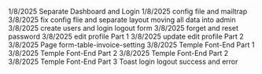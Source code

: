 1/8/2025 Separate Dashboard and Login 
1/8/2025 config file and mailtrap
3/8/2025 fix config flie and separate layout moving all data into admin
3/8/2025 create users and login logout form
3/8/2025 forget and reset password
3/8/2025 edit profile Part 1
3/8/2025 update edit profile Part 2
3/8/2025 Page form-table-invoice-setting
3/8/2025 Temple Font-End Part 1
3/8/2025 Temple Font-End Part 2 
3/8/2025 Temple Font-End Part 2 
3/8/2025 Temple Font-End Part 3 Toast login logout success and error
